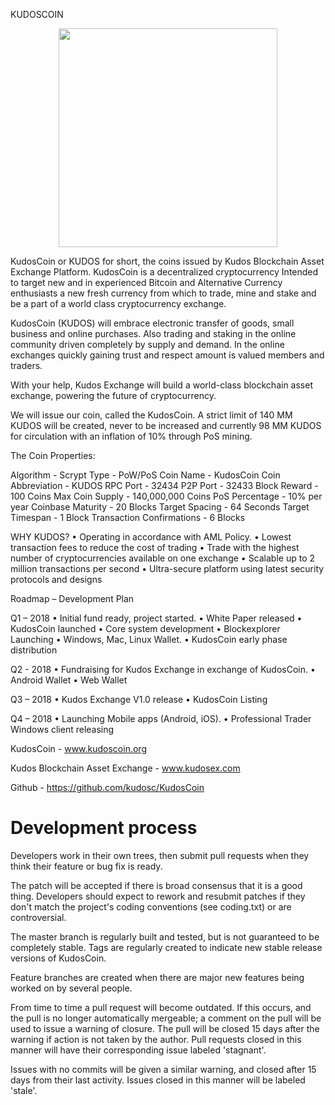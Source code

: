
KUDOSCOIN
<p align="center">
  <img src="https://image.ibb.co/i8TKjG/Kudos_Coin_Wallet_Icon_Testnet.png" width="350"/>
</p>
KudosCoin or KUDOS for short, the coins issued by Kudos Blockchain Asset Exchange Platform. KudosCoin is a decentralized cryptocurrency Intended to target new and in experienced Bitcoin and Alternative Currency enthusiasts a new fresh currency from which to trade, mine and stake and be a part of a world class cryptocurrency exchange.    

KudosCoin (KUDOS) will embrace electronic transfer of goods, small business and online purchases.  Also trading and staking in the online community driven completely by supply and demand. In the online exchanges quickly gaining trust and respect amount is valued members and traders.   

With your help, Kudos Exchange will build a world-class blockchain asset exchange, powering the future of cryptocurrency.

We will issue our coin, called the KudosCoin. A strict limit of 140 MM KUDOS will be created, never to be increased and currently 98 MM KUDOS for circulation with an inflation of 10% through PoS mining.


The Coin Properties:

Algorithm	                  -     Scrypt
Type	                      -     PoW/PoS
Coin Name	                  -     KudosCoin
Coin Abbreviation           -	    KUDOS
RPC Port	                  -     32434
P2P Port	                  -     32433
Block Reward	              -     100 Coins
Max Coin Supply             -	    140,000,000 Coins
PoS Percentage	            -     10% per year
Coinbase Maturity           -     20 Blocks
Target Spacing	            -     64 Seconds
Target Timespan             -     1 Block
Transaction Confirmations	  -     6 Blocks


WHY KUDOS?
•	Operating in accordance with AML Policy. 
•	Lowest transaction fees to reduce the cost of trading
•	Trade with the highest number of cryptocurrencies available on one exchange
•	Scalable up to 2 million transactions per second
•	Ultra-secure platform using latest security protocols and designs


Roadmap – Development Plan
	
Q1 – 2018	•	Initial fund ready, project started.
•	White Paper released
•	KudosCoin launched
•	Core system development
•	Blockexplorer Launching
•	Windows, Mac, Linux Wallet.
•	KudosCoin early phase distribution

Q2 - 2018	•	Fundraising for Kudos Exchange in exchange of KudosCoin.
•	Android Wallet
•	Web Wallet

Q3 – 2018	•	Kudos Exchange V1.0 release
•	KudosCoin Listing

Q4 – 2018	•	Launching Mobile apps (Android, iOS).
•	Professional Trader Windows client releasing

KudosCoin - www.kudoscoin.org

Kudos Blockchain Asset Exchange - www.kudosex.com

Github - https://github.com/kudosc/KudosCoin


Development process
===========================

Developers work in their own trees, then submit pull requests when
they think their feature or bug fix is ready.

The patch will be accepted if there is broad consensus that it is a
good thing.  Developers should expect to rework and resubmit patches
if they don't match the project's coding conventions (see coding.txt)
or are controversial.

The master branch is regularly built and tested, but is not guaranteed
to be completely stable. Tags are regularly created to indicate new
stable release versions of KudosCoin.

Feature branches are created when there are major new features being
worked on by several people.

From time to time a pull request will become outdated. If this occurs, and
the pull is no longer automatically mergeable; a comment on the pull will
be used to issue a warning of closure. The pull will be closed 15 days
after the warning if action is not taken by the author. Pull requests closed
in this manner will have their corresponding issue labeled 'stagnant'.

Issues with no commits will be given a similar warning, and closed after
15 days from their last activity. Issues closed in this manner will be 
labeled 'stale'.
